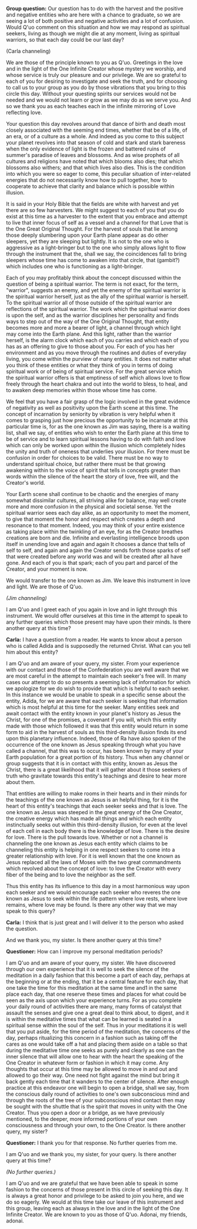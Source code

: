 <p class="group-question"><strong>Group question:</strong> Our question has to do with the harvest and the positive and negative entities who are here with a chance to graduate, so we are seeing a lot of both positive and negative activities and a lot of confusion. Would Q'uo comment on this situation and how we may respond as spiritual seekers, living as though we might die at any moment, living as spiritual warriors, so that each day could be our last day?
</p>

<p class="channel-type">(Carla channeling)</p>

<p>We are those of the principle known to you as Q'uo. Greetings in the love and in the light of the One Infinite Creator whose mystery we worship, and whose service is truly our pleasure and our privilege. We are so grateful to each of you for desiring to investigate and seek the truth, and for choosing to call us to your group as you do by those vibrations that you bring to this circle this day. Without your questing spirits our services would not be needed and we would not learn or grow as we may do as we serve you. And so we thank you as each teaches each in the infinite mirroring of Love reflecting love.</p>

<p>Your question this day revolves around that dance of birth and death most closely associated with the seeming end times, whether that be of a life, of an era, or of a culture as a whole. And indeed as you come to this subject your planet revolves into that season of cold and stark and stark bareness when the only evidence of light is the frozen and battered ruins of summer's paradise of leaves and blossoms. And as wise prophets of all cultures and religions have noted that which blooms also dies; that which blossoms also withers; and that which lives also dies. This is the condition into which you were so eager to come, this peculiar situation of inter-related energies that do not necessarily know how to pull together, how to cooperate to achieve that clarity and balance which is possible within illusion.</p>

<p>It is said in your Holy Bible that the fields are white with harvest and yet there are so few harvesters. We might suggest to each of you that you do exist at this time as a harvester to the extent that you embrace and attempt to live that inner focus of self as a vessel and a channel for that Love that is the One Great Original Thought. For the harvest of souls that lie among those deeply slumbering upon your Earth plane appear as do other sleepers, yet they are sleeping but lightly. It is not to the one who is aggressive as a light-bringer but to the one who simply allows light to flow through the instrument that the, shall we say, the coincidences fall to bring sleepers whose time has come to awaken into that circle, that (gambit?) which includes one who is functioning as a light-bringer.</p>

<p>Each of you may profitably think about the concept discussed within the question of being a spiritual warrior. The term is not exact, for the term, "warrior", suggests an enemy, and yet the enemy of the spiritual warrior is the spiritual warrior herself, just as the ally of the spiritual warrior is herself. To the spiritual warrior all of those outside of the spiritual warrior are reflections of the spiritual warrior. The work which the spiritual warrior does is upon the self, and as the warrior disciplines her personality and finds ways to step out of the way of the One Original Thought, that entity becomes more and more a bearer of light, a channel through which light may come into the Earth plane. And this light, rather than the warrior herself, is the alarm clock which each of you carries and which each of you has as an offering to give to those about you. For each of you has her environment and as you move through the routines and duties of everyday living, you come within the purview of many entities. It does not matter what you think of these entities or what they think of you in terms of doing spiritual work or of being of spiritual service. For the great service which the spiritual warrior offers is that emptiness of self which allows love to flow freely through the heart chakra and out into the world to bless, to heal, and to awaken deep memories within those whose time has come.</p>

<p>We feel that you have a fair grasp of the logic involved in the great evidence of negativity as well as positivity upon the Earth scene at this time. The concept of incarnation by seniority by vibration is very helpful when it comes to grasping just how precious the opportunity to be incarnate at this particular time is, for as the one known as Jim was saying, there is a waiting list, shall we say, of entities who wish to enter the Earth plane at this time to be of service and to learn spiritual lessons having to do with faith and love which can only be worked upon within the illusion which completely hides the unity and truth of oneness that underlies your illusion. For there must be confusion in order for choices to be valid. There must be no way to understand spiritual choice, but rather there must be that growing awakening within to the voice of spirit that tells in concepts greater than words within the silence of the heart the story of love, free will, and the Creator's world.</p>

<p>Your Earth scene shall continue to be chaotic and the energies of many somewhat dissimilar cultures, all striving alike for balance, may well create more and more confusion in the physical and societal sense. Yet the spiritual warrior sees each day alike, as an opportunity to meet the moment, to give that moment the honor and respect which creates a depth and resonance to that moment. Indeed, you may think of your entire existence as taking place within the twinkling of an eye, for as the Creator breathes creations are born and die. Infinite and everlasting intelligence broods upon itself in unending love and again and again It chooses a dance that tells of self to self, and again and again the Creator sends forth those sparks of self that were created before any world was and will be created after all have gone. And each of you is that spark; each of you part and parcel of the Creator, and your moment is now.</p>

<p>We would transfer to the one known as Jim. We leave this instrument in love and light. We are those of Q'uo.</p>

<p><em>(Jim channeling)</em></p>

<p> I am Q'uo and I greet each of you again in love and in light through this instrument. We would offer ourselves at this time in the attempt to speak to any further queries which those present may have upon their minds. Is there another query at this time?</p>

<p><strong>Carla:</strong> I have a question from a reader. He wants to know about a person who is called Adida and is supposedly the returned Christ. What can you tell him about this entity?</p>

<p>I am Q'uo and am aware of your query, my sister. From your experience with our contact and those of the Confederation you are well aware that we are most careful in the attempt to maintain each seeker's free will. In many cases our attempt to do so presents a seeming lack of information for which we apologize for we do wish to provide that which is helpful to each seeker. In this instance we would be unable to speak in a specific sense about the entity, Adida, for we are aware that each seeker is seeking that information which is most helpful at this time for the seeker. Many entities seek and await contact with the entity known in your planet's history as Jesus the Christ, for one of the promises, a covenant if you will, which this entity made with those which followed it was that this entity would return in some form to aid in the harvest of souls as this third-density illusion finds its end upon this planetary influence. Indeed, those of Ra have also spoken of the occurrence of the one known as Jesus speaking through what you have called a channel, that this was to occur, has been known by many of your Earth population for a great portion of its history. Thus when any channel or group suggests that it is in contact with this entity, known as Jesus the Christ, there is a great likelihood that it will gather about it those seekers of truth who gravitate towards this entity's teachings and desire to hear more about them.</p>

<p>That entities are willing to make rooms in their hearts and in their minds for the teachings of the one known as Jesus is an helpful thing, for it is the heart of this entity's teachings that each seeker seeks and that is love. The one known as Jesus was steeped in the great energy of the One Creator, the creative energy which has made all things and which each entity instinctually seeks out within this third-density illusion, for even at the level of each cell in each body there is the knowledge of love. There is the desire for love. There is the pull towards love. Whether or not a channel is channeling the one known as Jesus each entity which claims to be channeling this entity is helping in one respect seekers to come into a greater relationship with love. For it is well known that the one known as Jesus replaced all the laws of Moses with the two great commandments which revolved about the concept of love: to love the Creator with every fiber of the being and to love the neighbor as the self.</p>

<p>Thus this entity has its influence to this day in a most harmonious way upon each seeker and we would encourage each seeker who reveres the one known as Jesus to seek within the life pattern where love rests, where love remains, where love may be found. Is there any other way that we may speak to this query?</p>

<p><strong>Carla:</strong> I think that is just great and I will deliver it to the person who asked the question.</p>

<p>And we thank you, my sister. Is there another query at this time?</p>

<p><strong>Questioner:</strong> How can I improve my personal meditation periods?</p>

<p>I am Q'uo and am aware of your query, my sister. We have discovered through our own experience that it is well to seek the silence of the meditation in a daily fashion that this become a part of each day, perhaps at the beginning or at the ending, that it be a central feature for each day, that one take the time for this meditation at the same time and1 in the same place each day, that one reserve these times and places for what could be seen as the axis upon which your experience turns. For as you complete your daily round of activities there are many, many forms of catalyst that assault the senses and give one a great deal to think about, to digest, and it is within the meditative times that what can be learned is seated in a spiritual sense within the soul of the self. Thus in your meditations it is well that you put aside, for the time period of the meditation, the concerns of the day, perhaps ritualizing this concern in a fashion such as taking off the cares as one would take off a hat and placing them aside on a table so that during the meditative time one seeks as purely and clearly as one can the inner silence that will allow one to hear with the heart the speaking of the One Creator in whatever form or fashion in which it may come. Any thoughts that occur at this time may be allowed to move in and out and allowed to go their way. One need not fight against the mind but bring it back gently each time that it wanders to the center of silence. After enough practice at this endeavor one will begin to open a bridge, shall we say, from the conscious daily round of activities to one's own subconscious mind and through the roots of the tree of your subconscious mind contact then may be sought with the shuttle that is the spirit that moves in unity with the One Creator. Thus you open a door or a bridge, as we have previously mentioned, to the deeper, more informed portions of your own consciousness and through your own, to the One Creator. Is there another query, my sister?</p>

<p><strong>Questioner:</strong> I thank you for that response. No further queries from me.</p>

<p>I am Q'uo and we thank you, my sister, for your query. Is there another query at this time?</p>

<p><em>(No further queries.)</em></p>

<p>I am Q'uo and we are grateful that we have been able to speak in some fashion to the concerns of those present in this circle of seeking this day. It is always a great honor and privilege to be asked to join you here, and we do so eagerly. We would at this time take our leave of this instrument and this group, leaving each as always in the love and in the light of the One Infinite Creator. We are known to you as those of Q'uo. Adonai, my friends, adonai.</p>